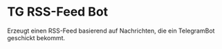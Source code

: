 # TG RSS-Feed Bot

Erzeugt einen RSS-Feed basierend auf Nachrichten, die ein TelegramBot geschickt bekommt.